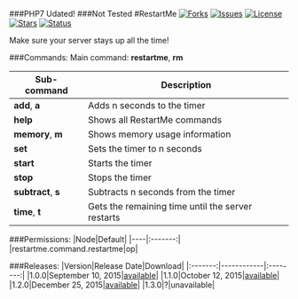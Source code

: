 ###PHP7 Udated!
###Not Tested
#RestartMe
[![Forks](https://img.shields.io/github/forks/NebulaLabs/RestartMe-PM.svg?style=flat-square)](https://github.com/NebulaLabs/RestartMe-PM/network)
[![Issues](http://img.shields.io/github/issues-raw/NebulaLabs/RestartMe-PM.svg?style=flat-square)](https://github.com/NebulaLabs/RestartMe-PM/issues)
[![License](https://img.shields.io/badge/license-MIT-red.svg?style=flat-square)](https://github.com/NebulaLabs/RestartMe-PM/blob/master/LICENSE.txt)
[![Stars](https://img.shields.io/github/stars/NebulaLabs/RestartMe-PM.svg?style=flat-square)](https://github.com/NebulaLabs/RestartMe-PM/stargazers)
[![Status](https://img.shields.io/badge/status-active-green.svg?style=flat-square)](https://github.com/NebulaLabs/RestartMe-PM)

Make sure your server stays up all the time!

###Commands:
Main command: **restartme**, **rm**

|Sub-command|Description|
|-----------|-----------|
|**add**, **a**|Adds n seconds to the timer|
|**help**|Shows all RestartMe commands|
|**memory**, **m**|Shows memory usage information|
|**set**|Sets the timer to n seconds|
|**start**|Starts the timer|
|**stop**|Stops the timer|
|**subtract**, **s**|Subtracts n seconds from the timer|
|**time**, **t**|Gets the remaining time until the server restarts|

###Permissions:
|Node|Default|
|----|:-------:|
|restartme.command.restartme|op|

###Releases:
|Version|Release Date|Download|
|:-------:|------------|:--------:|
|1.0.0|September 10, 2015|[available](https://github.com/Gamecrafter/PocketMine-Plugins/blob/master/RestartMe/releases/RestartMe_v1.0.0.phar?raw=true)|
|1.1.0|October 12, 2015|[available](http://forums.pocketmine.net/plugins/restartme.1509/download?version=2836)|
|1.2.0|December 25, 2015|[available](http://forums.pocketmine.net/plugins/restartme.1509/download?version=2907)|
|1.3.0|?|unavailable|

